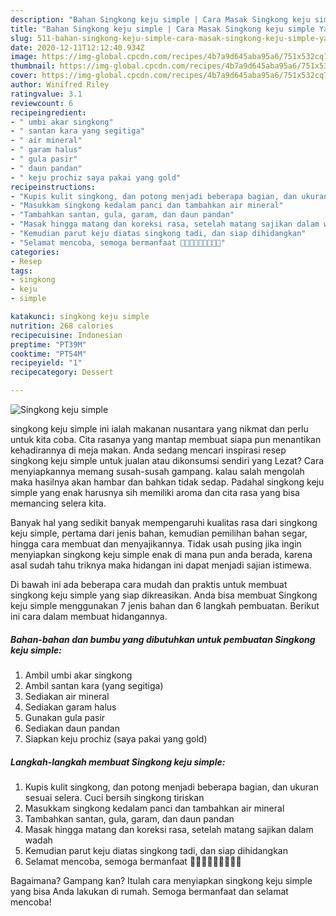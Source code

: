 ```yaml
---
description: "Bahan Singkong keju simple | Cara Masak Singkong keju simple Yang Lezat"
title: "Bahan Singkong keju simple | Cara Masak Singkong keju simple Yang Lezat"
slug: 511-bahan-singkong-keju-simple-cara-masak-singkong-keju-simple-yang-lezat
date: 2020-12-11T12:12:40.934Z
image: https://img-global.cpcdn.com/recipes/4b7a9d645aba95a6/751x532cq70/singkong-keju-simple-foto-resep-utama.jpg
thumbnail: https://img-global.cpcdn.com/recipes/4b7a9d645aba95a6/751x532cq70/singkong-keju-simple-foto-resep-utama.jpg
cover: https://img-global.cpcdn.com/recipes/4b7a9d645aba95a6/751x532cq70/singkong-keju-simple-foto-resep-utama.jpg
author: Winifred Riley
ratingvalue: 3.1
reviewcount: 6
recipeingredient:
- " umbi akar singkong"
- " santan kara yang segitiga"
- " air mineral"
- " garam halus"
- " gula pasir"
- " daun pandan"
- " keju prochiz saya pakai yang gold"
recipeinstructions:
- "Kupis kulit singkong, dan potong menjadi beberapa bagian, dan ukuran sesuai selera. Cuci bersih singkong tiriskan"
- "Masukkam singkong kedalam panci dan tambahkan air mineral"
- "Tambahkan santan, gula, garam, dan daun pandan"
- "Masak hingga matang dan koreksi rasa, setelah matang sajikan dalam wadah"
- "Kemudian parut keju diatas singkong tadi, dan siap dihidangkan"
- "Selamat mencoba, semoga bermanfaat 👩🏻‍🍳👩🏻‍🍳👩🏻‍🍳"
categories:
- Resep
tags:
- singkong
- keju
- simple

katakunci: singkong keju simple 
nutrition: 268 calories
recipecuisine: Indonesian
preptime: "PT39M"
cooktime: "PT54M"
recipeyield: "1"
recipecategory: Dessert

---
```



![Singkong keju simple](https://img-global.cpcdn.com/recipes/4b7a9d645aba95a6/751x532cq70/singkong-keju-simple-foto-resep-utama.jpg)


singkong keju simple ini ialah makanan nusantara yang nikmat dan perlu untuk kita coba. Cita rasanya yang mantap membuat siapa pun menantikan kehadirannya di meja makan.
Anda sedang mencari inspirasi resep singkong keju simple untuk jualan atau dikonsumsi sendiri yang Lezat? Cara menyiapkannya memang susah-susah gampang. kalau salah mengolah maka hasilnya akan hambar dan bahkan tidak sedap. Padahal singkong keju simple yang enak harusnya sih memiliki aroma dan cita rasa yang bisa memancing selera kita.

Banyak hal yang sedikit banyak mempengaruhi kualitas rasa dari singkong keju simple, pertama dari jenis bahan, kemudian pemilihan bahan segar, hingga cara membuat dan menyajikannya. Tidak usah pusing jika ingin menyiapkan singkong keju simple enak di mana pun anda berada, karena asal sudah tahu triknya maka hidangan ini dapat menjadi sajian istimewa.




Di bawah ini ada beberapa cara mudah dan praktis untuk membuat singkong keju simple yang siap dikreasikan. Anda bisa membuat Singkong keju simple menggunakan 7 jenis bahan dan 6 langkah pembuatan. Berikut ini cara dalam membuat hidangannya.

<!--inarticleads1-->

##### Bahan-bahan dan bumbu yang dibutuhkan untuk pembuatan Singkong keju simple:

1. Ambil  umbi akar singkong
1. Ambil  santan kara (yang segitiga)
1. Sediakan  air mineral
1. Sediakan  garam halus
1. Gunakan  gula pasir
1. Sediakan  daun pandan
1. Siapkan  keju prochiz (saya pakai yang gold)




<!--inarticleads2-->

##### Langkah-langkah membuat Singkong keju simple:

1. Kupis kulit singkong, dan potong menjadi beberapa bagian, dan ukuran sesuai selera. Cuci bersih singkong tiriskan
1. Masukkam singkong kedalam panci dan tambahkan air mineral
1. Tambahkan santan, gula, garam, dan daun pandan
1. Masak hingga matang dan koreksi rasa, setelah matang sajikan dalam wadah
1. Kemudian parut keju diatas singkong tadi, dan siap dihidangkan
1. Selamat mencoba, semoga bermanfaat 👩🏻‍🍳👩🏻‍🍳👩🏻‍🍳




Bagaimana? Gampang kan? Itulah cara menyiapkan singkong keju simple yang bisa Anda lakukan di rumah. Semoga bermanfaat dan selamat mencoba!
